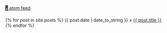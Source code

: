 <script>
document.getElementById("blogsmall").style.backgroundColor="#EFAB00";
document.getElementById("blogtext").style.color="#000000";
document.getElementById("blog").className="menu2active";
</script>
<br><br>
[<span style="background-color:#444444;color:#FFFFFF;width:1em;height:1em;text-align:center;position:relative;"><span style="font-size:2em;">.</span><span style="font-size:0.5em;"></span><span style="font-size:1em;"></span></span> atom feed](http://rickardhultgren.github.io/lympha/atom.xml)
<br><br>
{% for post in site.posts %}
{{ post.date | date_to_string }} &raquo; <a href="/lympha{{post.url}}">{{ post.title }}</a>
{% endfor %}

